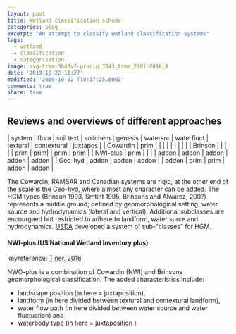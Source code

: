 ```yaml
---
layout: post
title: Wetland classification schema
categories: blog
excerpt: "An attempt to classify wetland classification systems"
tags:
  - wetland
  - classification
  - categorisation
image: avg-trmm-3b43v7-precip_3B43_trmm_2001-2016_A
date: '2019-10-22 11:27'
modified: '2019-10-22 T18:17:25.000Z'
comments: true
share: true
---
```


## Reviews and overviews of different approaches

| system | flora | soil text | soilchem | genesis | watersrc | waterfluct |  textural | contextural | juxtapos |
| Cowardin | prim |  | |  |  |  | |   |  |
| Brinson |   | |  | | prim | prim| | prim | prim |
| NWI-plus | prim | | | | addon | addon | addon | addon | addon |
| Geo-hyd | addon | addon | addon |  | addon | prim | prim | addon | addon |

The Cowardin, RAMSAR and Canadian systems are rigid, at the other end of the scale is the Geo-hyd, where almost any character can be added. The HGM types (Brinson 1993, Smtiht 1995, Brinsons and Alwarez, 200?) represents a middle ground; defined by geomorphological setting, water source and hydrodynamics (lateral and vertical). Additional subclasses are encourgaed but restricted to adhere to landform, water surce and hydrodynamics. [USDA]() developed a system of sub-"classes" for HGM.

#### NWI-plus (US National Wetland Inventory plus)

keyreference: [Tiner, 2016](../ref-tiner-usa-wetlands-2016).

NWO-plus is a combination of Cowardin (NWI) and Brinsons geomorphological classification. The added characteristics include:

- landscape position (in here = juxtaposition),
- landform (in here divided between textural and contextural landform),
- water flow path (in here divided between water source and water fluctuation) and
- waterbody type (in here = juxtaposition )
